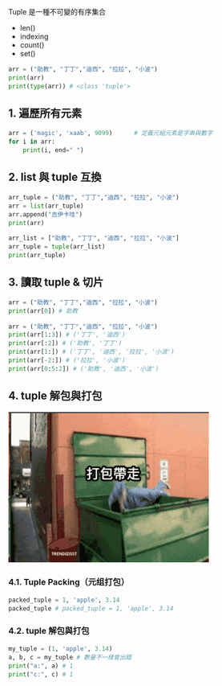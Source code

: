 Tuple 是一種不可變的有序集合

-   len()
-   indexing
-   count()
-   set()

```python
arr = ("助教", "丁丁","迪西", "拉拉", "小波")
print(arr)
print(type(arr)) # <class 'tuple'>
```

## 1. 遍歷所有元素

```python
arr = ('magic', 'xaab', 9099)      # 定義元組元素是字串與數字
for i in arr:
    print(i, end=" ")
```

## 2. list 與 tuple 互換

```python
arr_tuple = ("助教", "丁丁","迪西", "拉拉", "小波")
arr = list(arr_tuple)
arr.append("吉伊卡哇")
print(arr)
```

```python
arr_list = ["助教", "丁丁", "迪西", "拉拉", "小波"]
arr_tuple = tuple(arr_list)
print(arr_tuple)
```

## 3. 讀取 tuple & 切片

```python
arr = ("助教", "丁丁","迪西", "拉拉", "小波")
print(arr[0]) # 助教
```

```python
arr = ("助教", "丁丁","迪西", "拉拉", "小波")
print(arr[1:3]) # ('丁丁', '迪西')
print(arr[:2]) # ('助教', '丁丁')
print(arr[1:]) # ('丁丁', '迪西', '拉拉', '小波')
print(arr[-2:]) # ('拉拉', '小波')
print(arr[0:5:2]) # ('助教', '迪西', '小波')
```

## 4. tuple 解包與打包

![upgit_20240813_1723542222.png](https://raw.githubusercontent.com/kcwc1029/obsidian-upgit-image/main/2024/08/upgit_20240813_1723542222.png)

### 4.1. Tuple Packing（元组打包）

```python
packed_tuple = 1, 'apple', 3.14
packed_tuple # packed_tuple = 1, 'apple', 3.14
```

### 4.2. tuple 解包與打包

```python
my_tuple = (1, 'apple', 3.14)
a, b, c = my_tuple # 數量不一樣會出錯
print("a:", a) # 1
print("c:", c) # 1
```
